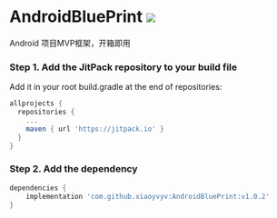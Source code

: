 # AndroidBluePrint [![](https://jitpack.io/v/xiaoyvyv/AndroidBluePrint.svg)](https://jitpack.io/#xiaoyvyv/AndroidBluePrint)
Android 项目MVP框架，开箱即用

### Step 1. Add the JitPack repository to your build file 

Add it in your root build.gradle at the end of repositories:

``` groovy
allprojects {
  repositories {
    ...
    maven { url 'https://jitpack.io' }
  }
}
```

### Step 2. Add the dependency

``` groovy
dependencies {
    implementation 'com.github.xiaoyvyv:AndroidBluePrint:v1.0.2'
}
```

